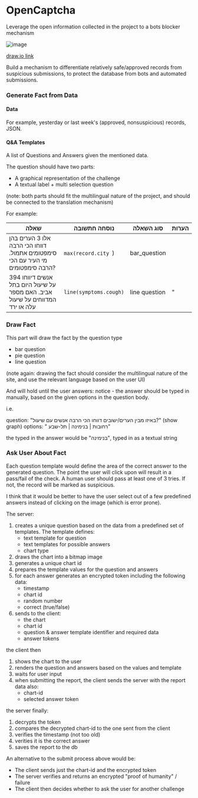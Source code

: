 # OpenCaptcha
Leverage the open information collected in the project to a bots blocker mechanism

![image](https://user-images.githubusercontent.com/3581741/78539426-38b36900-77fb-11ea-9b8a-db95052caba1.png)


[draw.io link](https://drive.google.com/file/d/1V6jYpukxYDqc_ESqOleOh2kCvGFfs2Ah/view?usp=sharing)


Build a mechanism to differentiate relatively safe/approved records from suspicious submissions, to protect the database from bots and automated submissions.


### Generate Fact from Data
#### Data
For example, yesterday or last week's (approved, nonsuspicious) records, JSON.

#### Q&A Templates
A list of Questions and Answers given the mentioned data. 

The question should have two parts: 
- A graphical representation of the challenge 
- A textual label + multi selection question

(note: both parts should fit the multilingual nature of the project, and should be connected to the translation mechanism)

For example:

|שאלה| נוסחה חתשובה| סוג השאלה|הערות|
|-----|------|-------|----|
| אלו 3 הערים בהן דווחו הכי הרבה סימפטומים אתמול. מי העיר עם הכי הרבה סימפטומים?| `max(record.city `)| bar_question| |
| 394 אנשים דיווחו על שיעול היום בתל אביב. האם מספר המדווחים על שיעול עלה או ירד| `line(symptoms.cough)` | line question | "

### Draw Fact
This part will draw the fact by the question type
- bar question
- pie question
- line question

(note again: drawing the fact should consider the multilingual nature of the site, and use the relevant language based on the user UI)

And will hold until the user answers: notice - the answer should be typed in manually, based on the given options in the question body.

i.e.

question: "באיזו מבין הערים/ישובים דווחו הכי הרבה אנשים עם שיעול?" (show graph)
options: " רחובות |  בנימינה | תל-שבע"

the typed in the answer would be "בנימינה", typed in as a textual string
###  Ask User About Fact
Each question template would define the area of the correct answer to the generated question.
The point the user will click upon will result in a pass/fail of the check. A human user should pass at least one of 3 tries. If not, the record will be marked as suspicious.


I think that it would be better to have the user select out of a few predefined answers instead of clicking on the image (which is error prone).

The server:
1. creates a unique question based on the data from a predefined set of templates. The template defines:
   - text template for question
   - text templates for possible answers
   - chart type
2. draws the chart into a bitmap image
3. generates a unique chart id
4. prepares the template values for the question and answers
5. for each answer generates an encrypted token including the following data:
    - timestamp
    - chart id
    - random number
    - correct (true/false)
6. sends to the client:
   - the chart
   - chart id
   - question & answer template identifier and required data
   - answer tokens

the client then
1. shows the chart to the user
2. renders the question and answers based on the values and template
3. waits for user input
4. when submitting the report, the client sends the server with the report data also:
   - chart-id
   - selected answer token

the server finally:
1. decrypts the token
2. compares the decrypted chart-id to the one sent from the client
3. verifies the timestamp (not too old)
4. verities it is the correct answer
5. saves the report to the db

An alternative to the submit process above would be:
- The client sends just the chart-id and the encrypted token
- The server verifies and returns an encrypted "proof of humanity" / failure
- The client then decides whether to ask the user for another challenge
